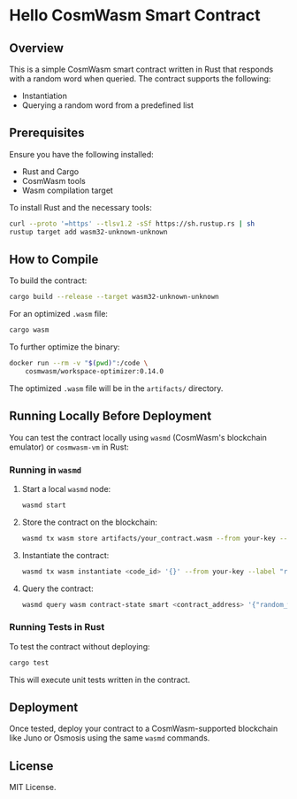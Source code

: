 # Hello CosmWasm Smart Contract

## Overview
This is a simple CosmWasm smart contract written in Rust that responds with a random word when queried. The contract supports the following:

- Instantiation
- Querying a random word from a predefined list

## Prerequisites
Ensure you have the following installed:

- Rust and Cargo
- CosmWasm tools
- Wasm compilation target

To install Rust and the necessary tools:
```sh
curl --proto '=https' --tlsv1.2 -sSf https://sh.rustup.rs | sh
rustup target add wasm32-unknown-unknown
```

## How to Compile
To build the contract:
```sh
cargo build --release --target wasm32-unknown-unknown
```

For an optimized `.wasm` file:
```sh
cargo wasm
```

To further optimize the binary:
```sh
docker run --rm -v "$(pwd)":/code \
    cosmwasm/workspace-optimizer:0.14.0
```
The optimized `.wasm` file will be in the `artifacts/` directory.

## Running Locally Before Deployment
You can test the contract locally using `wasmd` (CosmWasm's blockchain emulator) or `cosmwasm-vm` in Rust:

### Running in `wasmd`
1. Start a local `wasmd` node:
   ```sh
   wasmd start
   ```
2. Store the contract on the blockchain:
   ```sh
   wasmd tx wasm store artifacts/your_contract.wasm --from your-key --gas auto --fees 1000stake
   ```
3. Instantiate the contract:
   ```sh
   wasmd tx wasm instantiate <code_id> '{}' --from your-key --label "random_word_contract" --gas auto --fees 1000stake --no-admin
   ```
4. Query the contract:
   ```sh
   wasmd query wasm contract-state smart <contract_address> '{"random_word": {}}'
   ```

### Running Tests in Rust
To test the contract without deploying:
```sh
cargo test
```
This will execute unit tests written in the contract.

## Deployment
Once tested, deploy your contract to a CosmWasm-supported blockchain like Juno or Osmosis using the same `wasmd` commands.

## License
MIT License.

